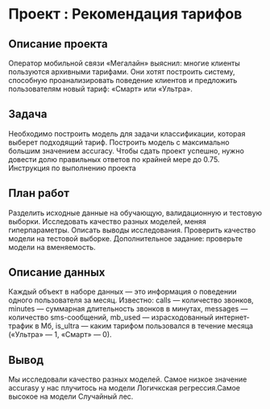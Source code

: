 # Проект : Рекомендация тарифов

## Описание проекта

Оператор мобильной связи «Мегалайн» выяснил: многие клиенты пользуются архивными тарифами. Они хотят построить систему, способную проанализировать поведение клиентов и предложить пользователям новый тариф: «Смарт» или «Ультра».

## Задача

Необходимо построить модель для задачи классификации, которая выберет подходящий тариф. 
Построить модель с максимально большим значением accuracy. Чтобы сдать проект успешно, нужно довести долю правильных ответов по крайней мере до 0.75. 
Инструкция по выполнению проекта

## План работ

Разделить исходные данные на обучающую, валидационную и тестовую выборки.
Исследовать качество разных моделей, меняя гиперпараметры. Описать выводы исследования.
Проверить качество модели на тестовой выборке.
Дополнительное задание: проверьте модели на вменяемость. 

## Описание данных
Каждый объект в наборе данных — это информация о поведении одного пользователя за месяц. 
Известно:
сalls — количество звонков,
minutes — суммарная длительность звонков в минутах,
messages — количество sms-сообщений,
mb_used — израсходованный интернет-трафик в Мб,
is_ultra — каким тарифом пользовался в течение месяца («Ультра» — 1, «Смарт» — 0).

## Вывод

Мы исследовали качество разных моделей. Самое низкое значение accurasy у нас плучитось на модели Логичкская регрессия.Самое высокое на модели Случайный лес.
